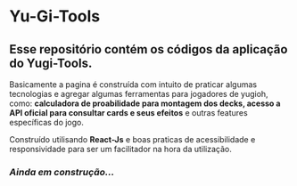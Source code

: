 # Yu-Gi-Tools

## Esse repositório contém os códigos da aplicação do Yugi-Tools.

Basicamente a pagina é construída com intuito de praticar algumas tecnologias e agregar algumas ferramentas para jogadores de yugioh, como: <b>calculadora de proabilidade para montagem dos decks, acesso a API oficial para consultar cards e seus efeitos</b> e outras features específicas do jogo. 

Construído utilisando <b>React-Js</b> e boas praticas de acessibilidade e responsividade para ser um facilitador na hora da utilização.

### _Ainda em construção..._